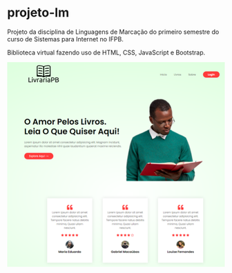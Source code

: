 # projeto-lm
Projeto da disciplina de Linguagens de Marcação do primeiro semestre do curso de Sistemas para Internet no IFPB.

Biblioteca virtual fazendo uso de HTML, CSS, JavaScript e Bootstrap.

![Screenshot](images/screenshot.png)